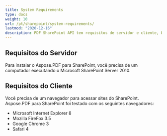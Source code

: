 ```yaml
---
title: System Requirements
type: docs
weight: 10
url: /pt/sharepoint/system-requirements/
lastmod: "2020-12-16"
description: PDF SharePoint API tem requisitos de servidor e cliente, bem como a necessidade de um computador executando o Microsoft SharePoint Server.
---
```


## **Requisitos do Servidor**

Para instalar o Aspose.PDF para SharePoint, você precisa de um computador executando o Microsoft SharePoint Server 2010.

## **Requisitos do Cliente**

Você precisa de um navegador para acessar sites do SharePoint. Aspose.PDF para SharePoint foi testado com os seguintes navegadores:

- Microsoft Internet Explorer 8
- Mozilla FireFox 3.5
- Google Chrome 3
- Safari 4
